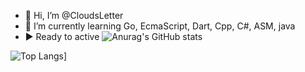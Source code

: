 - 👋 Hi, I’m @CloudsLetter
- 🌱 I’m currently learning Go, EcmaScript, Dart, Cpp, C#, ASM, java
- ▶️ Ready to active
![Anurag's GitHub stats](https://github-readme-stats.vercel.app/api?username=CloudsLetter&)

![Top Langs](https://github-readme-stats.vercel.app/api/top-langs/?username=CloudsLetter&layout=compact)]
<!---
CloudsLetter/CloudsLetter is a ✨ special ✨ repository because its `README.md` (this file) appears on your GitHub profile.
You can click the Preview link to take a look at your changes.
--->
